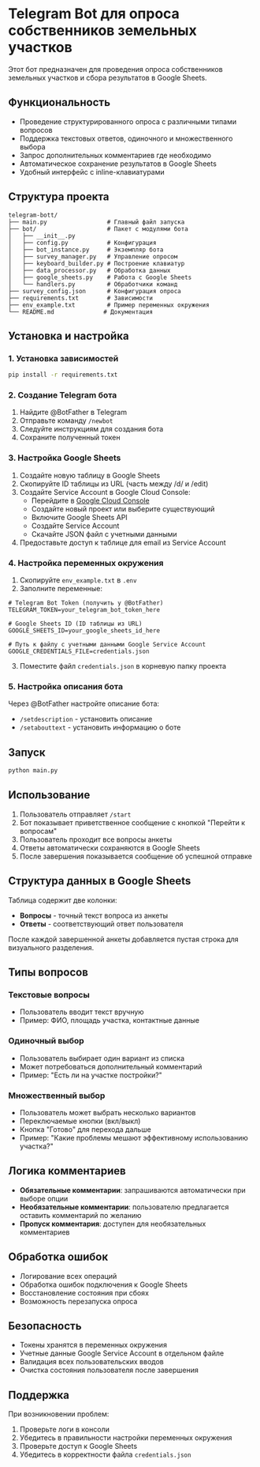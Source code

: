 # Telegram Bot для опроса собственников земельных участков

Этот бот предназначен для проведения опроса собственников земельных участков и сбора результатов в Google Sheets.

## Функциональность

- Проведение структурированного опроса с различными типами вопросов
- Поддержка текстовых ответов, одиночного и множественного выбора
- Запрос дополнительных комментариев где необходимо
- Автоматическое сохранение результатов в Google Sheets
- Удобный интерфейс с inline-клавиатурами

## Структура проекта

```
telegram-bott/
├── main.py                 # Главный файл запуска
├── bot/                    # Пакет с модулями бота
│   ├── __init__.py
│   ├── config.py           # Конфигурация
│   ├── bot_instance.py     # Экземпляр бота
│   ├── survey_manager.py   # Управление опросом
│   ├── keyboard_builder.py # Построение клавиатур
│   ├── data_processor.py   # Обработка данных
│   ├── google_sheets.py    # Работа с Google Sheets
│   └── handlers.py         # Обработчики команд
├── survey_config.json      # Конфигурация опроса
├── requirements.txt        # Зависимости
├── env_example.txt         # Пример переменных окружения
└── README.md              # Документация
```

## Установка и настройка

### 1. Установка зависимостей

```bash
pip install -r requirements.txt
```

### 2. Создание Telegram бота

1. Найдите @BotFather в Telegram
2. Отправьте команду `/newbot`
3. Следуйте инструкциям для создания бота
4. Сохраните полученный токен

### 3. Настройка Google Sheets

1. Создайте новую таблицу в Google Sheets
2. Скопируйте ID таблицы из URL (часть между /d/ и /edit)
3. Создайте Service Account в Google Cloud Console:
   - Перейдите в [Google Cloud Console](https://console.cloud.google.com/)
   - Создайте новый проект или выберите существующий
   - Включите Google Sheets API
   - Создайте Service Account
   - Скачайте JSON файл с учетными данными
4. Предоставьте доступ к таблице для email из Service Account

### 4. Настройка переменных окружения

1. Скопируйте `env_example.txt` в `.env`
2. Заполните переменные:

```env
# Telegram Bot Token (получить у @BotFather)
TELEGRAM_TOKEN=your_telegram_bot_token_here

# Google Sheets ID (ID таблицы из URL)
GOOGLE_SHEETS_ID=your_google_sheets_id_here

# Путь к файлу с учетными данными Google Service Account
GOOGLE_CREDENTIALS_FILE=credentials.json
```

3. Поместите файл `credentials.json` в корневую папку проекта

### 5. Настройка описания бота

Через @BotFather настройте описание бота:
- `/setdescription` - установить описание
- `/setabouttext` - установить информацию о боте

## Запуск

```bash
python main.py
```

## Использование

1. Пользователь отправляет `/start`
2. Бот показывает приветственное сообщение с кнопкой "Перейти к вопросам"
3. Пользователь проходит все вопросы анкеты
4. Ответы автоматически сохраняются в Google Sheets
5. После завершения показывается сообщение об успешной отправке

## Структура данных в Google Sheets

Таблица содержит две колонки:
- **Вопросы** - точный текст вопроса из анкеты
- **Ответы** - соответствующий ответ пользователя

После каждой завершенной анкеты добавляется пустая строка для визуального разделения.

## Типы вопросов

### Текстовые вопросы
- Пользователь вводит текст вручную
- Пример: ФИО, площадь участка, контактные данные

### Одиночный выбор
- Пользователь выбирает один вариант из списка
- Может потребоваться дополнительный комментарий
- Пример: "Есть ли на участке постройки?"

### Множественный выбор
- Пользователь может выбрать несколько вариантов
- Переключаемые кнопки (вкл/выкл)
- Кнопка "Готово" для перехода дальше
- Пример: "Какие проблемы мешают эффективному использованию участка?"

## Логика комментариев

- **Обязательные комментарии**: запрашиваются автоматически при выборе опции
- **Необязательные комментарии**: пользователю предлагается оставить комментарий по желанию
- **Пропуск комментария**: доступен для необязательных комментариев

## Обработка ошибок

- Логирование всех операций
- Обработка ошибок подключения к Google Sheets
- Восстановление состояния при сбоях
- Возможность перезапуска опроса

## Безопасность

- Токены хранятся в переменных окружения
- Учетные данные Google Service Account в отдельном файле
- Валидация всех пользовательских вводов
- Очистка состояния пользователя после завершения

## Поддержка

При возникновении проблем:
1. Проверьте логи в консоли
2. Убедитесь в правильности настройки переменных окружения
3. Проверьте доступ к Google Sheets
4. Убедитесь в корректности файла `credentials.json`
